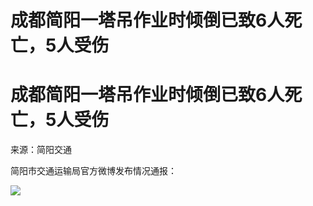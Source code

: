 # 成都简阳一塔吊作业时倾倒已致6人死亡，5人受伤

# 成都简阳一塔吊作业时倾倒已致6人死亡，5人受伤

来源：简阳交通

简阳市交通运输局官方微博发布情况通报：

![](https://inews.gtimg.com/om_bt/O0zxqmV7INO8yXjCYi7rrYFNHnrhu1uMoiRXR6omakICoAA/1000)

